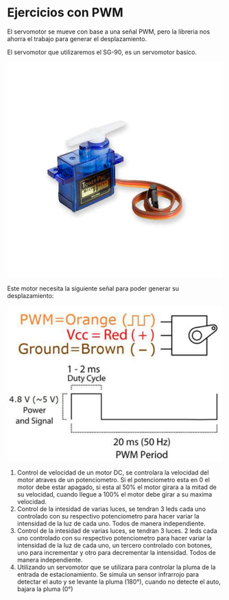 # Ejercicios con PWM

El servomotor se mueve con base a una señal PWM, pero la libreria nos ahorra el trabajo para generar el desplazamiento.

El servomotor que utilizaremos el SG-90, es un servomotor basico.

![servo sg90](imgs/sg90.jpg)

Este motor necesita la siguiente señal para poder generar su desplazamiento:

![signal servo](imgs/pwm_servo_data.png)



1. Control de velocidad de un motor DC, se controlara la velocidad del motor atraves de un potenciometro. Si el potenciometro esta en 0 el motor debe estar apagado, si esta al 50% el motor girara a la mitad de su velocidad, cuando llegue a 100% el motor debe girar a su maxima velocidad.
2. Control de la intesidad de varias luces, se tendran 3 leds cada uno controlado con su respectivo potenciometro para hacer variar la intensidad de la luz de cada uno. Todos de manera independiente.
3. Control de la intesidad de varias luces, se tendran 3 luces. 2 leds cada uno controlado con su respectivo potenciometro para hacer variar la intensidad de la luz de cada uno, un tercero controlado con botones, uno para incrementar y otro para decrementar la intensidad. Todos de manera independiente.
4. Utilizando un servomotor que se utilizara para controlar la pluma de la entrada de estacionamiento. Se simula un sensor infrarrojo para detectar el auto y se levante la pluma (180°), cuando no detecte el auto, bajara la pluma (0°)